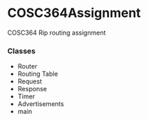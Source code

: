 # COSC364Assignment
COSC364 Rip routing assignment

<H3>Classes</h3>
<ul>
  <li>Router</li>
  <li>Routing Table</li>
  <li>Request</li>
  <li>Response</li>
  <li>Timer</li>
  <li>Advertisements</li>
  <li>main</li>
</ul
